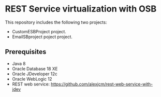 # REST Service virtualization with OSB

This repository includes the following two projects:

- CustomESBProject project.
- EmailSBproject poject project.

## Prerequisites

- Java 8
- Oracle Database 18 XE
- Oracle JDeveloper 12c
- Oracle WebLogic 12
- REST web service: https://github.com/alexjcm/rest-web-service-with-jdev

